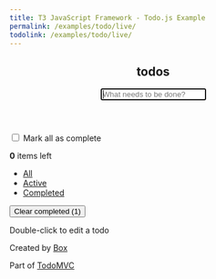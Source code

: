```yaml
---
title: T3 JavaScript Framework - Todo.js Example
permalink: /examples/todo/live/
todolink: /examples/todo/live/
---
```


<html lang="en">
	<head>
		<meta charset="utf-8">
		<meta http-equiv="X-UA-Compatible" content="IE=edge">
		<title>T3 • TodoNotMVC</title>
		<link rel="stylesheet" href="bower_components/todomvc-common/base.css">
		<link rel="stylesheet" href="css/app.css">
	</head>
	<body>
		<section id="todoapp" class="module" data-module="page">
			<header id="header" class="module" data-module="header">
				<h1>todos</h1>
				<form data-type="new-todo-form">
					<input id="new-todo" data-type="new-todo-input" name="new-todo" placeholder="What needs to be done?" autofocus  autocomplete="off">
				</form>
			</header>
			<section id="main" class="module" data-module="list">
				<input id="toggle-all" data-type="select-all-checkbox" type="checkbox">
				<label for="toggle-all">Mark all as complete</label>
				<ul id="todo-list">
				</ul>
				<ul class="todo-template-container" style="display: none">
					<li>
						<div class="view">
							<input class="toggle" type="checkbox" data-type="mark-as-complete-checkbox">
							<label data-type="todo-label"></label>
							<button class="destroy" data-type="delete-btn"></button>
						</div>
						<input class="edit" data-type="edit-input" value="a">
					</li>
				</ul>
			</section>
			<footer id="footer" class="module" data-module="footer">
				<span id="todo-count"><strong class="items-left-counter">0</strong> <span class="items-left-text">items left</span></span>
				<ul id="filters">
					<li>
						<a class="selected" href="{{ site.baseurl }}{{ page.todolink }}">All</a>
					</li>
					<li>
						<a href="{{ site.baseurl }}{{ page.todolink }}active/">Active</a>
					</li>
					<li>
						<a href="{{ site.baseurl }}{{ page.todolink }}completed/">Completed</a>
					</li>
				</ul>
				<button id="clear-completed" data-type="clear-btn">Clear completed (<span class="completed-count">1</span>)</button>
			</footer>
		</section>
		<footer id="info">
			<p>Double-click to edit a todo</p>
			<p>Created by <a href="http://github.com/box">Box</a></p>
			<p>Part of <a href="http://todomvc.com">TodoMVC</a></p>
		</footer>
		<ul id="templates" style="display:none">
			<li class="completed">
				<div class="view">
					<input class="toggle" type="checkbox" checked>
					<label>Create a TodoMVC template</label>
					<button class="destroy"></button>
				</div>
			</li>
			<li class="todo-template">
				<form data-type="edit-form">
					<div class="view">
						<input class="toggle" type="checkbox" data-type="complete-btn">
						<label data-type="todo-label"></label>
						<button class="destroy" data-type="destroy-btn"></button>
					</div>
					<input class="edit" name="title">
				</form>
			</li>
		</ul>
		<script src="//ajax.googleapis.com/ajax/libs/jquery/1.10.2/jquery.min.js"></script>
		<script src="bower_components/todomvc-common/base.js"></script>
		<script src="{{ site.baseurl }}/js/archive/t3-0.1.1.js"></script>
		<script src="js/app.js"></script>
		<script src="js/services/todos-db.js"></script>
		<script src="js/services/router.js"></script>
		<script src="js/behaviors/todo.js"></script>
		<script src="js/modules/header.js"></script>
		<script src="js/modules/footer.js"></script>
		<script src="js/modules/list.js"></script>
		<script src="js/modules/page.js"></script>
		<script>
			Application.init({
				debug: true
			});
		</script>
	</body>
</html>
